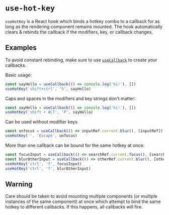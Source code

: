 # `use-hot-key`

`useHotKey` is a React hook which binds a hotkey combo to a callback for as long as the rendering component remains mounted. The hook automatically clears & rebinds the callback if the modifiers, key, or callback changes.

## Examples

To avoid constant rebinding, make sure to use [`useCallback`](https://reactjs.org/docs/hooks-reference.html#usecallback) to create your callbacks.

Basic usage:
```js
const sayHello = useCallback(() => console.log('hi!'), [])
useHotKey('shift+ctrl', 'h', sayHello)
```

Caps and spaces in the modifiers and key strings don't matter:
```js
const sayHello = useCallback(() => console.log('hi!'), [])
useHotKey('shift + ALT', 'P', sayHello)
```

Can be used without modifier keys
```js
const unfocus = useCallback(() => inputRef.current.blur(), [inputRef])
useHotKey('', 'Escape', unfocus)
```

More than one callback can be bound for the same hotkey at once:
```js
const focusInput = useCallback(() => searchRef.current.focus(), [searchRef])
const blurOtherInput = useCallback(() => otherRef.current.blur(), [otherRef])
useHotKey('ctrl', 'f', focusInput)
useHotKey('ctrl', 'f', blurOtherInput)
```

## Warning

Care should be taken to avoid mounting multiple components (or multiple instances of the same component) at once which attempt to bind the same hotkey to different callbacks. If this happens, all callbacks will fire.
